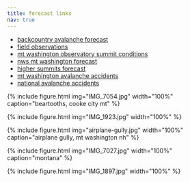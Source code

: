 ```yaml
---
title: forecast links
nav: true
---
```


* [backcountry avalanche forecast](https://www.mountwashingtonavalanchecenter.org/forecasts/#/presidential-range)
* [field observations](https://www.mountwashingtonavalanchecenter.org/observations/#/view)
* [mt washington observatory summit conditions](https://mountwashington.org/weather/current-summit-conditions/)
* [nws mt washington forecast](https://forecast.weather.gov/MapClick.php?lat=44.27049000000005&lon=-71.30345999999997)
* [higher summits forecast](https://mountwashington.org/weather/higher-summits-forecast/)
* [mt washington avalanche accidents](https://www.mountwashingtonavalanchecenter.org/incidents/)
* [national avalanche accidents](https://avalanche.org/avalanche-accidents/)

{% include figure.html img="IMG_7054.jpg" width="100%" caption="beartooths, cooke city mt" %}

{% include figure.html img="IMG_1923.jpg" width="100%" %}

{% include figure.html img="airplane-gully.jpg" width="100%" caption="airplane gully, mt washington nh" %} 

<!--- {% include figure.html img="tucks.jpg" width="100%" caption="tuckerman ravine" %} --->

{% include figure.html img="IMG_7027.jpg" width="100%" caption="montana" %}

{% include figure.html img="IMG_1897.jpg" width="100%" %}


<!---
webcams  
* [mt washington from wildcat](https://www.youtube.com/watch?v=p24ghWgdpew)
* [observatory tower webcam](https://www.youtube.com/watch?v=5qVHjf7hKZU)
* [observatory deck webcam](https://www.youtube.com/watch?v=RUN2G9r136c)  

references
* [avalanche encyclopedia](https://avalanche.org/avalanche-encyclopedia/)
* [avalanche problems](https://avalanche.org/avalanche-encyclopedia/avalanche/avalanche-problems/)
* [avalanche danger scale](https://avalanche.org/avalanche-encyclopedia/human/resources/north-american-public-avalanche-danger-scale/)

{% include figure.html img="https://forecast.weather.gov/meteograms/Plotter.php?lat=44.2705&lon=-71.3035&wfo=GYX&zcode=NHZ002&gset=20&gdiff=6&unit=0&tinfo=EY5&ahour=0&pcmd=11011111111110000000000000000000000000000000000000000000000&lg=en&indu=1!1!1!&dd=&bw=&hrspan=48&pqpfhr=6&psnwhr=6" caption="mt washington (elev. 5650ft)" width="100%" %}

{% include figure.html img="https://weather.cod.edu/cdata/satellite_r/subregional/New_England/current/New_England.radar.current.gif" caption="" width="200%" %}
[Northeast Loop](https://weather.cod.edu/satrad/?parms=subregional-New_England-comp_radar-48-0-100-1&checked=map&colorbar=undefined) / 
[NEXRAD Dual-Pol Loop](https://weather.cod.edu/satrad/nexrad/?parms=GYX-N0B-1-24-50-usa-rad)

{% include figure.html img="https://www.somassbu.org/wx/products/liwrf/front_page_loop.gif" caption="" width="300%" %}

--->
